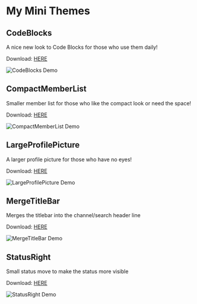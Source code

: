 # My Mini Themes
## CodeBlocks
A nice new look to Code Blocks for those who use them daily!

Download: [HERE](https://github.com/xcruxiex/PowercordThemes/blob/master/MiniThemes/CodeBlocks/CodeBlocks.zip?raw=true)

![CodeBlocks Demo](https://i.imgur.com/rbmgHuJ.png)

 ## CompactMemberList
Smaller member list for those who like the compact look or need the space! 

Download: [HERE](https://github.com/xcruxiex/PowercordThemes/blob/master/MiniThemes/CompactMemberList/CompactMemberList.zip?raw=true) 

![CompactMemberList Demo](https://i.imgur.com/gnJ0mgf.png)

 ## LargeProfilePicture
A larger profile picture for those who have no eyes!

Download: [HERE](https://github.com/xcruxiex/PowercordThemes/blob/master/MiniThemes/LargeProfilePicture/LargeProfilePicture.zip?raw=true) 

![LargeProfilePicture Demo](https://i.imgur.com/OeukIzp.png)

## MergeTitleBar
Merges the titlebar into the channel/search header line

Download: [HERE](https://github.com/xcruxiex/PowercordThemes/blob/master/MiniThemes/MergeTitleBar/MergeTitleBar.zip?raw=true)

![MergeTitleBar Demo](https://i.imgur.com/3ImR4sv.png)

## StatusRight
Small status move to make the status more visible

Download: [HERE](https://github.com/xcruxiex/PowercordThemes/blob/master/MiniThemes/StatusRight/StatusRight.zip?raw=true)

![StatusRight Demo](https://i.imgur.com/6ys8086.png)
